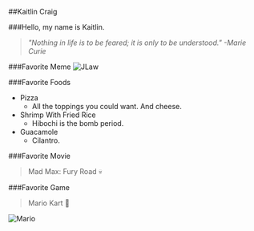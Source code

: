 ##Kaitlin Craig

###Hello, my name is Kaitlin.

>*"Nothing in life is to be feared; it is only to be understood."*
>*-Marie Curie*

###Favorite Meme
![JLaw](https://jadegreenvegan.files.wordpress.com/2014/07/jennifer-lawrence-wheres-the-pizza-meme.jpg)

###Favorite Foods
* Pizza
  * All the toppings you could want. And cheese.
* Shrimp With Fried Rice
  * Hibochi is the bomb period.
* Guacamole
  * Cilantro.

###Favorite Movie

>Mad Max: Fury Road :skull:

###Favorite Game 

>Mario Kart :mushroom:

![Mario](http://vignette3.wikia.nocookie.net/nintendo3ds/images/d/da/Mario_(Mario_Kart_7).png/revision/latest?cb=20111113012239)
